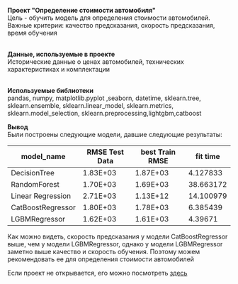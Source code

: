 **Проект "Определение стоимости автомобиля"**<br>
Цель - обучить модель для определения стоимости автомобилей. Важные критерии: качество предсказания, скорость предсказания, время обучения<br><br>

**Данные, используемые в проекте**<br>
Исторические данные о ценах автомобилей, технических характеристиках и комплектации<br><br>

**Используемые библиотеки**<br>
pandas, numpy, matplotlib.pyplot ,seaborn, datetime, sklearn.tree, sklearn.ensemble, sklearn.linear_model, sklearn.metrics, sklearn.model_selection, sklearn.preprocessing,lightgbm,catboost

**Вывод**<br>
Были построены следующие модели, давшие следующие результаты:

| model_name        | RMSE Test Data | best Train RMSE | fit time  |
|-------------------|----------------|------------------|-----------|
| DecisionTree      | 1.83E+03       | 1.87E+03         | 4.127833  |
| RandomForest      | 1.70E+03       | 1.69E+03         | 38.663172 |
| Linear Regression | 2.71E+03       | 1.13E+12         | 14.100979 |
| CatBoostRegressor | 1.80E+03       | 1.78E+03         | 6.385439  |
| LGBMRegressor     | 1.62E+03       | 1.61E+03         | 4.39671   |

Как можно видеть, скорость предсказания у модели CatBoostRegressor выше, чем у модели LGBMRegressor, однако у модели LGBMRegressor заметно выше качество и скорость обучения. Поэтому можем рекомендовать ее для определения стоимости автомобилей

Если проект не открывается, его можно посмотреть <a href = "https://nbviewer.jupyter.org/github/kristina-molchanova90/Yandex-Praktikum-Projects/blob/main/10_car_price_determine/10_car_price_determine.ipynb">здесь</a>
